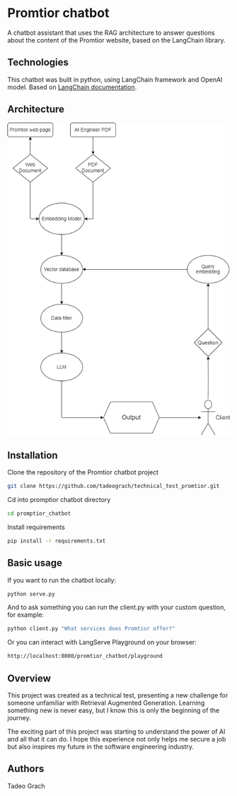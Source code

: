 # Promtior chatbot

A chatbot assistant that uses the RAG architecture to answer questions about the
content of the Promtior website, based on the LangChain library.

## Technologies
This chatbot was built in python, using LangChain framework and OpenAI model. Based on [LangChain documentation](https://python.langchain.com/v0.1/docs/get_started/quickstart/).
## Architecture
<img src="https://github.com/tadeograch/technical_test_promtior/blob/test/docs/promtior_chatbot_diagram.png/">

## Installation

Clone the repository of the Promtior chatbot project
```bash
git clone https://github.com/tadeograch/technical_test_promtior.git
```
Cd into promptior chatbot directory
```bash
cd promptior_chatbot
```
Install requirements
```bash
pip install -r requirements.txt
```
## Basic usage

If you want to run the chatbot locally:
```bash
python serve.py
```
And to ask something you can run the client.py with your custom question, for example:
```bash
python client.py "What services does Promtior offer?"
```
Or you can interact with LangServe Playground on your browser:
```bash
http://localhost:8000/promtior_chatbot/playground
```
## Overview

This project was created as a technical test, presenting a new challenge for someone unfamiliar with Retrieval Augmented Generation. Learning something new is never easy, but I know this is only the beginning of the journey.

The exciting part of this project was starting to understand the power of AI and all that it can do. I hope this experience not only helps me secure a job but also inspires my future in the software engineering industry. 
## Authors

Tadeo Grach